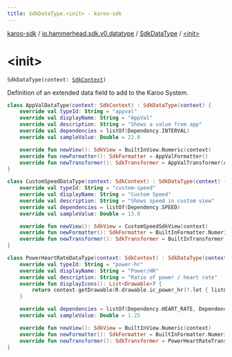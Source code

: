 ```yaml
---
title: SdkDataType.<init> - karoo-sdk
---
```


[karoo-sdk](../../index.html) / [io.hammerhead.sdk.v0.datatype](../index.html) / [SdkDataType](index.html) / [&lt;init&gt;](./-init-.html)

# &lt;init&gt;

`SdkDataType(context: `[`SdkContext`](../../io.hammerhead.sdk.v0/-sdk-context/index.html)`)`

Definition of an extended data field to add to the Karoo System.

``` kotlin
class AppValDataType(context: SdkContext) : SdkDataType(context) {
    override val typeId: String = "appval"
    override val displayName: String = "AppVal"
    override val description: String = "Shows a value from app"
    override val dependencies = listOf(Dependency.INTERVAL)
    override val sampleValue: Double = 22.0

    override fun newView(): SdkView = BuiltInView.Numeric(context)
    override fun newFormatter(): SdkFormatter = AppValFormatter()
    override fun newTransformer(): SdkTransformer = AppValTransformer(context)
}
```

``` kotlin
class CustomSpeedDataType(context: SdkContext) : SdkDataType(context) {
    override val typeId: String = "custom-speed"
    override val displayName: String = "Custom Speed"
    override val description: String = "Shows speed in custom view"
    override val dependencies = listOf(Dependency.SPEED)
    override val sampleValue: Double = 13.0

    override fun newView(): SdkView = CustomSpeedSdkView(context)
    override fun newFormatter(): SdkFormatter = BuiltInFormatter.Numeric(1)
    override fun newTransformer(): SdkTransformer = BuiltInTransformer.Identity(context)
}
```

``` kotlin
class PowerHeartRateDataType(context: SdkContext) : SdkDataType(context) {
    override val typeId: String = "power-hr"
    override val displayName: String = "Power/HR"
    override val description: String = "Ratio of power / heart rate"
    override fun displayIcons(): List<Drawable>? {
        return context.getDrawable(R.drawable.ic_power_hr)?.let { listOf(it) }
    }

    override val dependencies = listOf(Dependency.HEART_RATE, Dependency.POWER)
    override val sampleValue: Double = 1.25

    override fun newView(): SdkView = BuiltInView.Numeric(context)
    override fun newFormatter(): SdkFormatter = BuiltInFormatter.Numeric(2)
    override fun newTransformer(): SdkTransformer = PowerHeartRateTransformer(context)
}
```

